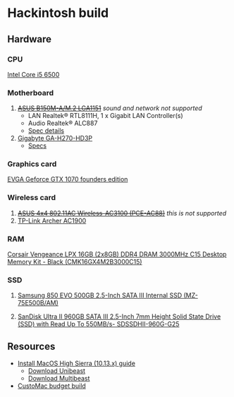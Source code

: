 # Hackintosh build

## Hardware

### CPU
[Intel Core i5 6500](https://www.amazon.com/gp/product/B010T6CWI2/ref=oh_aui_search_detailpage?ie=UTF8&psc=1)

### Motherboard
1. ~~[ASUS B150M-A/M.2 LGA1151](https://www.asus.com/us/Motherboards/B150M-A-M-2/specifications/)~~ _sound and network not supported_
    - LAN Realtek® RTL8111H, 1 x Gigabit LAN Controller(s)
    - Audio Realtek® ALC887
    - [Spec details](https://www.amazon.com/gp/product/B01I17YYJQ/ref=oh_aui_search_detailpage?ie=UTF8&psc=1)
2. [Gigabyte GA-H270-HD3P](https://www.amazon.com/gp/product/B06X416P5R/ref=oh_aui_detailpage_o00_s00?ie=UTF8&psc=1)
    - [Specs](http://www.gigabyte.us/Motherboard/GA-H270-HD3P-rev-10#sp)

### Graphics card
[EVGA Geforce GTX 1070 founders edition](https://www.amazon.com/EVGA-GeForce-Founders-Graphics-08G-P4-6170-KR/dp/B01GLRX81I/ref=sr_1_2?ie=UTF8&qid=1518835046&sr=8-2&keywords=evga+gtx+1070+founders+edition)


### Wireless card
1. ~~[ASUS 4x4 802.11AC Wireless-AC3100 (PCE-AC88)](https://www.amazon.com/gp/product/B01H9QMOMY/ref=oh_aui_search_detailpage?ie=UTF8&psc=1)~~ _this is not supported_
2. [TP-Link Archer AC1900](https://www.amazon.com/TP-Link-Archer-Beamforming-Technology-T9E/dp/B00TQEX7AQ/ref=sr_1_1?s=electronics&ie=UTF8&qid=1518927279&sr=1-1&keywords=tp-link+archer+t9e+802.11ac+ac1900)


### RAM
[Corsair Vengeance LPX 16GB (2x8GB) DDR4 DRAM 3000MHz C15 Desktop Memory Kit - Black (CMK16GX4M2B3000C15)](https://www.amazon.com/gp/product/B0134EW7G8/ref=oh_aui_search_detailpage?ie=UTF8&psc=1)


### SSD
1. [Samsung 850 EVO 500GB 2.5-Inch SATA III Internal SSD (MZ-75E500B/AM)](https://www.amazon.com/gp/product/B00OBRE5UE/ref=oh_aui_search_detailpage?ie=UTF8&psc=1)

2. [SanDisk Ultra II 960GB SATA III 2.5-Inch 7mm Height Solid State Drive (SSD) with Read Up To 550MB/s- SDSSDHII-960G-G25](https://www.amazon.com/gp/product/B00M8ABHVQ/ref=oh_aui_search_detailpage?ie=UTF8&psc=1v)

## Resources

- [Install MacOS High Sierra (10.13.x) guide](https://www.tonymacx86.com/threads/unibeast-install-macos-high-sierra-on-any-supported-intel-based-pc.235474/#download)
  - [Download Unibeast](https://www.tonymacx86.com/resources/unibeast-8-1-0.353/v)
  - [Download Multibeast](https://www.tonymacx86.com/resources/multibeast-high-sierra-10-2-0.360/)
- [CustoMac budget build](https://www.tonymacx86.com/buyersguide/february/2018/#CustoMac_Budget_ATX)
